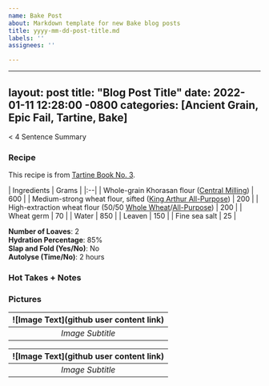```yaml
---
name: Bake Post
about: Markdown template for new Bake blog posts
title: yyyy-mm-dd-post-title.md
labels: ''
assignees: ''

---
```


---
layout: post
title:  "Blog Post Title"
date:   2022-01-11 12:28:00 -0800
categories: [Ancient Grain, Epic Fail, Tartine, Bake]
---

< 4 Sentence Summary

### Recipe
This recipe is from [Tartine Book No. 3](url). 

| Ingredients | Grams |
|:--| 
| Whole-grain Khorasan flour ([Central Milling](https://centralmilling.com/product/organic-whole-khorasan-flour/)) | 600 |
| Medium-strong wheat flour, sifted ([King Arthur All-Purpose](https://shop.kingarthurbaking.com/items/organic-all-purpose-flour)) | 200 |
| High-extraction wheat flour (50/50 [Whole Wheat](https://shop.kingarthurbaking.com/items/100-organic-whole-wheat-flour)/[All-Purpose](https://shop.kingarthurbaking.com/items/organic-all-purpose-flour)) | 200 |
| Wheat germ | 70 |
| Water | 850 |
| Leaven | 150 |
| Fine sea salt | 25 |

**Number of Loaves**: 2 <br />
**Hydration Percentage**: 85% <br />
**Slap and Fold (Yes/No)**: No <br />
**Autolyse (Time/No)**: 2 hours

### Hot Takes + Notes

### Pictures

| ![Image Text](github user content link) | 
|:--:| 
| *Image Subtitle* |

| ![Image Text](github user content link) | 
|:--:| 
| *Image Subtitle* |
